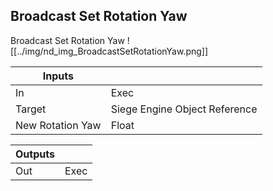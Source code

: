 ## Broadcast Set Rotation Yaw
Broadcast Set Rotation Yaw
![[../img/nd_img_BroadcastSetRotationYaw.png]]

|Inputs||
|--|--|
| In | Exec |
| Target | Siege Engine Object Reference |
| New Rotation Yaw | Float |

|Outputs||
|--|--|
| Out | Exec |
